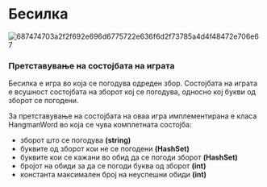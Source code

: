# Бесилка

![687474703a2f2f692e696d6775722e636f6d2f73785a4d4f48472e706e67](https://github.com/user-attachments/assets/c366589b-e37c-448a-9679-e61811541b2d)


### Претставување на состојбата на играта
Бесилка е игра во која се погодува одреден збор. Состојбата на играта е всушност состојбата на зборот кој се погодува, односно кој букви од зборот се погодени.

За претставување на состојбата на оваа игра имплементирана е класа HangmanWord во која се чува комплетната состојба:
- зборот што се погодува **(string)**
- буквите од зборот кои не се погодени **(HashSet<char>)**
- буквите кои се кажани во обид да се погоди зборот **(HashSet<char>)**
- бројот на обиди за да се погоди буква од зборот **(int)**
- константа максимален број на неуспешни обиди **(int)**
